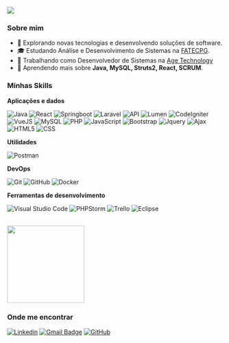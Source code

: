 
![](https://komarev.com/ghpvc/?username=danilusantos&color=006bed)

<h3>Sobre mim</h3>

- 🤔 Explorando novas tecnologias e desenvolvendo soluções de software.
- 🎓 Estudando Análise e Desenvolvimento de Sistemas na <a href="https://fatecpg.edu.br/">FATECPG</a>.
- 💼 Trabalhando como Desenvolvedor de Sistemas na <a href="https://soc.com.br">Age Technology</a>
- 🌱 Aprendendo mais sobre **Java, MySQL, Struts2, React, SCRUM**.

<h3>Minhas Skills</h3>

**Aplicações e dados**

![Java](https://img.shields.io/badge/-Java-333333?style=flat&logo=openjdk)
![React](https://img.shields.io/badge/-React-333333?style=flat&logo=react)
![Springboot](https://img.shields.io/badge/-Springboot-333333?style=flat&logo=springboot)
![Laravel](https://img.shields.io/badge/-Laravel-333333?style=flat&logo=laravel)
![API](https://img.shields.io/badge/-API%20Restful-333333?style=flat&logo=laravel&logoColor=12FA45)
![Lumen](https://img.shields.io/badge/-Lumen-333333?style=flat&logo=lumen)
![CodeIgniter](https://img.shields.io/badge/-CodeIgniter-333333?style=flat&logo=CodeIgniter)
![VueJS](https://img.shields.io/badge/-VueJS-333333?style=flat&logo=Vue.JS)
![MySQL](https://img.shields.io/badge/-MySQL-333333?style=flat&logo=mysql)
![PHP](https://img.shields.io/badge/-PHP-333333?style=flat&logo=php)
![JavaScript](https://img.shields.io/badge/-JavaScript-333333?style=flat&logo=javascript)
![Bootstrap](https://img.shields.io/badge/-Bootstrap-333333?style=flat&logo=bootstrap)
![Jquery](https://img.shields.io/badge/-Jquery-333333?style=flat&logo=jquery)
![Ajax](https://img.shields.io/badge/-Ajax-333333?style=flat&logo=jquery)
![HTML5](https://img.shields.io/badge/-HTML5-333333?style=flat&logo=HTML5)
![CSS](https://img.shields.io/badge/-CSS-333333?style=flat&logo=CSS3&logoColor=1572B6)

**Utilidades**

![Postman](https://img.shields.io/badge/-Postman-333333?style=flat&logo=postman)

**DevOps**

![Git](https://img.shields.io/badge/-Git-333333?style=flat&logo=git)
![GitHub](https://img.shields.io/badge/-GitHub-333333?style=flat&logo=github)
![Docker](https://img.shields.io/badge/-Docker-333333?style=flat&logo=docker)

**Ferramentas de desenvolvimento**

![Visual Studio Code](https://img.shields.io/badge/Visual%20Studio%20Code-007ACC?logo=visualstudiocode&logoColor=fff&style=plastic)
![PHPStorm](https://img.shields.io/badge/-PHPStorm-333333?style=flat&logo=PHPStorm&logoColor=AA5589)
![Trello](https://img.shields.io/badge/-Trello-333333?style=flat&logo=trello&logoColor=007ACC)
![Eclipse](https://img.shields.io/badge/-Eclipse-333333?style=flat&logo=eclipse&logoColor=6B3FA0)

<br/>

<a href="https://github.com/danilusantos">
  <img height="180em" src="https://github-readme-stats.vercel.app/api?username=danilusantos&theme=tokyonight&show_icons=true" />
</a>

<h3>Onde me encontrar</h3>

[![Linkedin](https://img.shields.io/badge/-danilondosantos-blue?style=flat-square&logo=Linkedin&logoColor=white&link=https://www.linkedin.com/in/danilondosantos)](https://www.linkedin.com/in/danilondosantos)
[![Gmail Badge](https://img.shields.io/badge/-danilondosantos@gmail.com-006bed?style=flat-square&logo=Gmail&logoColor=white&link=mailto:danilondosantos@gmail.com)](mailto:danilondosantos@gmail.com)
[![GitHub](https://img.shields.io/github/followers/danilusantos?label=follow&style=social)](https://github.com/danilusantos)
